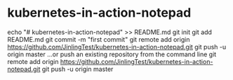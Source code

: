 # kubernetes-in-action-notepad
echo "# kubernetes-in-action-notepad" >> README.md
git init
git add README.md
git commit -m "first commit"
git remote add origin https://github.com/JinlingTest/kubernetes-in-action-notepad.git
git push -u origin master
…or push an existing repository from the command line
git remote add origin https://github.com/JinlingTest/kubernetes-in-action-notepad.git
git push -u origin master